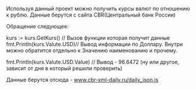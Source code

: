 Используя данный проект можно получить курсы валют по отношению к рублю. Данные берутся с сайта CBR(Центральный банк России)


Обращение следующее:
  
  kurs := kurs.GetKurs() // Вызов функции которая получит данные
	fmt.Println(kurs.Valute.USD)// Вывод информации по Доллару. Внутри можно обратится отдельно к Значению наименованию и прочему.

 fmt.Println(kurs.Valute.USD.Value) // Вывод - 96.6472 (ну или другое, зависит от дня в который решили проверить)


 Данные берутся отсюда - www.cbr-xml-daily.ru/daily_json.js
 
